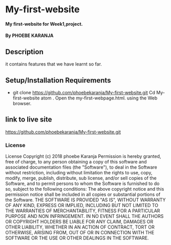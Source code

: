 # My-first-website
#### My first-website for Week1,project.
#### By PHOEBE KARANJA
## Description
it contains features that we have learnt so far.
## Setup/Installation Requirements
* git clone https://github.com/phoebekaranja/My-first-website.git
Cd My-first-website
atom .
Open the my-first-webpage.html. using the Web browser.

## link to live site
https://github.com/phoebekaranja/My-first-website.git

### License
License
 Copyright (c) 2018 phoebe Karanja
Permission is hereby granted, free of charge, to any person obtaining a copy of this software and associated documentation files (the "Software"), to deal in the Software without restriction, including without limitation the rights to use, copy, modify, merge, publish, distribute, sub license, and/or sell copies of the Software, and to permit persons to whom the Software is furnished to do so, subject to the following conditions:
The above copyright notice and this permission notice shall be included in all copies or substantial portions of the Software.
THE SOFTWARE IS PROVIDED "AS IS", WITHOUT WARRANTY OF ANY KIND, EXPRESS OR IMPLIED, INCLUDING BUT NOT LIMITED TO THE WARRANTIES OF MERCHANTABILITY, FITNESS FOR A PARTICULAR PURPOSE AND NON INFRINGEMENT. IN NO EVENT SHALL THE AUTHORS OR COPYRIGHT HOLDERS BE LIABLE FOR ANY CLAIM, DAMAGES OR OTHER LIABILITY, WHETHER IN AN ACTION OF CONTRACT, TORT OR OTHERWISE, ARISING FROM, OUT OF OR IN CONNECTION WITH THE SOFTWARE OR THE USE OR OTHER DEALINGS IN THE SOFTWARE.


